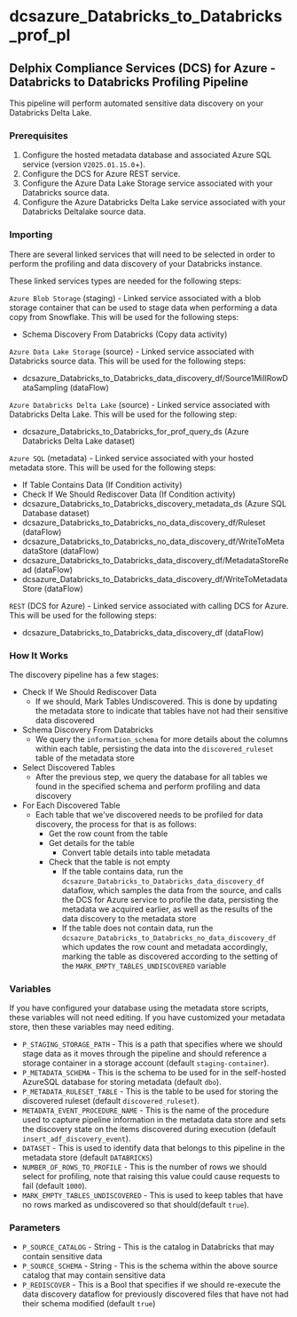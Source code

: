 # dcsazure_Databricks_to_Databricks_prof_pl
## Delphix Compliance Services (DCS) for Azure - Databricks to Databricks Profiling Pipeline

This pipeline will perform automated sensitive data discovery on your Databricks Delta Lake.

### Prerequisites

1. Configure the hosted metadata database and associated Azure SQL service (version `V2025.01.15.0`+).
1. Configure the DCS for Azure REST service.
1. Configure the Azure Data Lake Storage service associated with your Databricks source data.
1. Configure the Azure Databricks Delta Lake service associated with your Databricks Deltalake source data.

### Importing
There are several linked services that will need to be selected in order to perform the profiling and data discovery of
your Databricks instance.

These linked services types are needed for the following steps:

`Azure Blob Storage` (staging) - Linked service associated with a blob storage container that can be used to stage data
when performing a data copy from Snowflake. This will be used for the following steps:
* Schema Discovery From Databricks (Copy data activity)

`Azure Data Lake Storage` (source) - Linked service associated with Databricks source data. This will be used for the
following steps:
* dcsazure_Databricks_to_Databricks_data_discovery_df/Source1MillRowDataSampling (dataFlow)

`Azure Databricks Delta Lake` (source) - Linked service associated with Databricks Delta Lake. This will be used for the
following step:
* dcsazure_Databricks_to_Databricks_for_prof_query_ds (Azure Databricks Delta Lake dataset)

`Azure SQL` (metadata) - Linked service associated with your hosted metadata store. This will be used for the following
steps:
* If Table Contains Data (If Condition activity)
* Check If We Should Rediscover Data (If Condition activity)
* dcsazure_Databricks_to_Databricks_discovery_metadata_ds (Azure SQL Database dataset)
* dcsazure_Databricks_to_Databricks_no_data_discovery_df/Ruleset (dataFlow)
* dcsazure_Databricks_to_Databricks_no_data_discovery_df/WriteToMetadataStore (dataFlow)
* dcsazure_Databricks_to_Databricks_data_discovery_df/MetadataStoreRead (dataFlow)
* dcsazure_Databricks_to_Databricks_data_discovery_df/WriteToMetadataStore (dataFlow)

`REST` (DCS for Azure) - Linked service associated with calling DCS for Azure. This will be used for the following
steps:
* dcsazure_Databricks_to_Databricks_data_discovery_df (dataFlow)

### How It Works
The discovery pipeline has a few stages:
* Check If We Should Rediscover Data
  * If we should, Mark Tables Undiscovered. This is done by updating the metadata store to indicate that tables
    have not had their sensitive data discovered
* Schema Discovery From Databricks
  * We query the `information_schema` for more details about the columns within each table, persisting the data into the
    `discovered_ruleset` table of the metadata store
* Select Discovered Tables
  * After the previous step, we query the database for all tables we found in the specified schema and perform profiling
    and data discovery
* For Each Discovered Table
  * Each table that we've discovered needs to be profiled for data discovery, the process for that is as follows:
    * Get the row count from the table
    * Get details for the table
      * Convert table details into table metadata
    * Check that the table is not empty
      * If the table contains data, run the `dcsazure_Databricks_to_Databricks_data_discovery_df` dataflow, which
        samples the data from the source, and calls the DCS for Azure service to profile the data, persisting the
        metadata we acquired earlier, as well as the results of the data discovery to the metadata store
      * If the table does not contain data, run the `dcsazure_Databricks_to_Databricks_no_data_discovery_df` which
        updates the row count and metadata accordingly, marking the table as discovered according to the setting of the
        `MARK_EMPTY_TABLES_UNDISCOVERED` variable

### Variables

If you have configured your database using the metadata store scripts, these variables will not need editing. If you
have customized your metadata store, then these variables may need editing.

* `P_STAGING_STORAGE_PATH` - This is a path that specifies where we should stage data as it moves through the pipeline
  and should reference a storage container in a storage account (default `staging-container`).
* `P_METADATA_SCHEMA` - This is the schema to be used for in the self-hosted AzureSQL database for storing metadata
  (default `dbo`).
* `P_METADATA_RULESET_TABLE` - This is the table to be used for storing the discovered ruleset (default
  `discovered_ruleset`).
* `METADATA_EVENT_PROCEDURE_NAME` - This is the name of the procedure used to capture pipeline information in the
  metadata data store and sets the discovery state on the items discovered during execution
  (default `insert_adf_discovery_event`).
* `DATASET` - This is used to identify data that belongs to this pipeline in the metadata store (default `DATABRICKS`)
* `NUMBER_OF_ROWS_TO_PROFILE` - This is the number of rows we should select for profiling, note that raising this value
  could cause requests to fail (default `1000`).
* `MARK_EMPTY_TABLES_UNDISCOVERED` - This is used to keep tables that have no rows marked as undiscovered so that should(default `true`).

### Parameters

* `P_SOURCE_CATALOG` - String - This is the catalog in Databricks that may contain sensitive data
* `P_SOURCE_SCHEMA` - String - This is the schema within the above source catalog that may contain sensitive data
* `P_REDISCOVER` - This is a Bool that specifies if we should re-execute the data discovery dataflow for previously
  discovered files that have not had their schema modified (default `true`)
